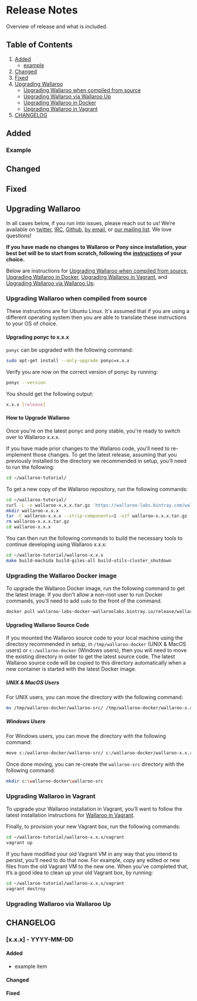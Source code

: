 # Release Notes

Overview of release and what is included.

## Table of Contents
1. [Added](#added)
    - [example](#example)
2. [Changed](#changed)
3. [Fixed](#fixed)
4. [Upgrading Wallaroo](#upgrading-wallaroo)
    - [Upgrading Wallaroo when compiled from source](#upgrading-wallaroo-when-compiled-from-source)
    - [Upgrading Wallaroo via Wallaroo Up](#upgrading-wallaroo-up)
    - [Upgrading Wallaroo in Docker](#upgrading-wallaroo-in-docker)
    - [Upgrading Wallaroo in Vagrant](#upgrading-wallaroo-in-vagrant)
5. [CHANGELOG](#changelog)

<a name="added"></a>
## Added

<a name="example"></a>
### Example

<a name="changed"></a>
## Changed

<a name="fixed"></a>
## Fixed

<a name="upgrading-wallaroo"></a>
## Upgrading Wallaroo

In all cases below, if you run into issues, please reach out to us! We’re available on [twitter](https://twitter.com/wallaroolabs), [IRC](https://webchat.freenode.net/?channels=#wallaroo), [Github](https://github.com/WallarooLabs/wallaroo), [by email](mailto:hello@wallaroolabs.com), or [our mailing list](https://groups.io/g/wallaroo).
We love questions!

**If you have made no changes to Wallaroo or Pony since installation, your best bet will be to start from scratch, following the [instructions](https://docs.wallaroolabs.com/python-installation/) of your choice.**

Below are instructions for [Upgrading Wallaroo when compiled from source](#upgrading-wallaroo-when-compiled-from-source), [Upgrading Wallaroo in Docker](#upgrading-wallaroo-in-docker), [Upgrading Wallaroo in Vagrant](#upgrading-wallaroo-in-vagrant), and [Upgrading Wallaroo via Wallaroo Up](#upgrading-wallaroo-up).

<a name="upgrading-wallaroo-when-compiled-from-source"></a>
### Upgrading Wallaroo when compiled from source

These instructions are for Ubuntu Linux. It's assumed that if you are using a different operating system then you are able to translate these instructions to your OS of choice.

#### Upgrading ponyc to x.x.x

`ponyc` can be upgraded with the following command:

```bash
sudo apt-get install --only-upgrade ponyc=x.x.x
```

Verify you are now on the correct version of ponyc by running:

```bash
ponyc --version
```

You should get the following output:

```bash
x.x.x [release]
```

#### How to Upgrade Wallaroo

Once you're on the latest ponyc and pony stable, you're ready to switch over to Wallaroo x.x.x.

If you have made prior changes to the Wallaroo code, you’ll need to re-implement those changes. To get the latest release, assuming that you previously installed to the directory we recommended in setup, you’ll need to run the following:

```bash
cd ~/wallaroo-tutorial/
```

To get a new copy of the Wallaroo repository, run the following commands:

```bash
cd ~/wallaroo-tutorial/
curl -L -o wallaroo-x.x.x.tar.gz 'https://wallaroo-labs.bintray.com/wallaroolabs-ftp/wallaroo/x.x.x/wallaroo-x.x.x.tar.gz'
mkdir wallaroo-x.x.x
tar -C wallaroo-x.x.x --strip-components=1 -xzf wallaroo-x.x.x.tar.gz
rm wallaroo-x.x.x.tar.gz
cd wallaroo-x.x.x
```

You can then run the following commands to build the necessary tools to continue developing using Wallaroo x.x.x:

```bash
cd ~/wallaroo-tutorial/wallaroo-x.x.x
make build-machida build-giles-all build-utils-cluster_shutdown
```

<a name="upgrading-wallaroo-in-docker"></a>
### Upgrading the Wallaroo Docker image

To upgrade the Wallaroo Docker image, run the following command to get the latest image.  If you don't allow a non-root user to run Docker commands, you'll need to add `sudo` to the front of the command.

```bash
docker pull wallaroo-labs-docker-wallaroolabs.bintray.io/release/wallaroo:x.x.x
```

#### Upgrading Wallaroo Source Code

If you mounted the Wallaroo source code to your local machine using the directory recommended in setup, in  `/tmp/wallaroo-docker` (UNIX & MacOS users) or `c:/wallaroo-docker` (Windows users), then you will need to move the existing directory in order to get the latest source code.  The latest Wallaroo source code will be copied to this directory automatically when a new container is started with the latest Docker image.

##### UNIX & MacOS Users
For UNIX users, you can move the directory with the following command:

```bash
mv /tmp/wallaroo-docker/wallaroo-src/ /tmp/wallaroo-docker/wallaroo-x.x.x-src/
```

##### Windows Users
For Windows users, you can move the directory with the following command:
```bash
move c:/wallaroo-docker/wallaroo-src/ c:/wallaroo-docker/wallaroo-x.x.x-src
```


Once done moving, you can re-create the `wallaroo-src` directory with the following command:

```bash
mkdir c:\wallaroo-docker\wallaroo-src
```

<a name="upgrading-wallaroo-in-vagrant"></a>
### Upgrading Wallaroo in Vagrant

To upgrade your Wallaroo installation in Vagrant, you’ll want to follow the latest installation instructions for [Wallaroo in Vagrant](https://docs.wallaroolabs.com/python-installation/python-vagrant-installation-guide/).

Finally, to provision your new Vagrant box, run the following commands:

```bash
cd ~/wallaroo-tutorial/wallaroo-x.x.x/vagrant
vagrant up
```

If you have modified your old Vagrant VM in any way that you intend to persist, you’ll need to do that now.  For example, copy any edited or new files from the old Vagrant VM to the new one. When you’ve completed that, it’s a good idea to clean up your old Vagrant box, by running:

```bash
cd ~/wallaroo-tutorial/wallaroo-x.x.x/vagrant
vagrant destroy
```

<a name="upgrading-wallaroo-up"></a>
### Upgrading Wallaroo via Wallaroo Up


<a name="changelog"></a>
## CHANGELOG

### [x.x.x] - YYYY-MM-DD

#### Added

- example item

#### Changed

#### Fixed
